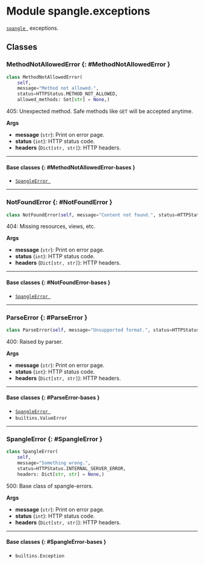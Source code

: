 # Module spangle.exceptions

[`spangle `](../) exceptions.


## Classes

### MethodNotAllowedError {: #MethodNotAllowedError }

```python
class MethodNotAllowedError(
    self,
    message="Method not allowed.",
    status=HTTPStatus.METHOD_NOT_ALLOWED,
    allowed_methods: Set[str] = None,)
```

405: Unexpected method. Safe methods like `GET` will be accepted anytime.

**Args**

* **message** (`str`): Print on error page.
* **status** (`int`): HTTP status code.
* **headers** (`Dict[str, str]`): HTTP headers.


------

#### Base classes {: #MethodNotAllowedError-bases }

* [`SpangleError `](./#SpangleError)


------

### NotFoundError {: #NotFoundError }

```python
class NotFoundError(self, message="Content not found.", status=HTTPStatus.NOT_FOUND)
```

404: Missing resources, views, etc.

**Args**

* **message** (`str`): Print on error page.
* **status** (`int`): HTTP status code.
* **headers** (`Dict[str, str]`): HTTP headers.


------

#### Base classes {: #NotFoundError-bases }

* [`SpangleError `](./#SpangleError)


------

### ParseError {: #ParseError }

```python
class ParseError(self, message="Unsupported format.", status=HTTPStatus.BAD_REQUEST)
```

400: Raised by parser.

**Args**

* **message** (`str`): Print on error page.
* **status** (`int`): HTTP status code.
* **headers** (`Dict[str, str]`): HTTP headers.


------

#### Base classes {: #ParseError-bases }

* [`SpangleError `](./#SpangleError)
* `builtins.ValueError`


------

### SpangleError {: #SpangleError }

```python
class SpangleError(
    self,
    message="Something wrong.",
    status=HTTPStatus.INTERNAL_SERVER_ERROR,
    headers: Dict[str, str] = None,)
```

500: Base class of spangle-errors.

**Args**

* **message** (`str`): Print on error page.
* **status** (`int`): HTTP status code.
* **headers** (`Dict[str, str]`): HTTP headers.


------

#### Base classes {: #SpangleError-bases }

* `builtins.Exception`
